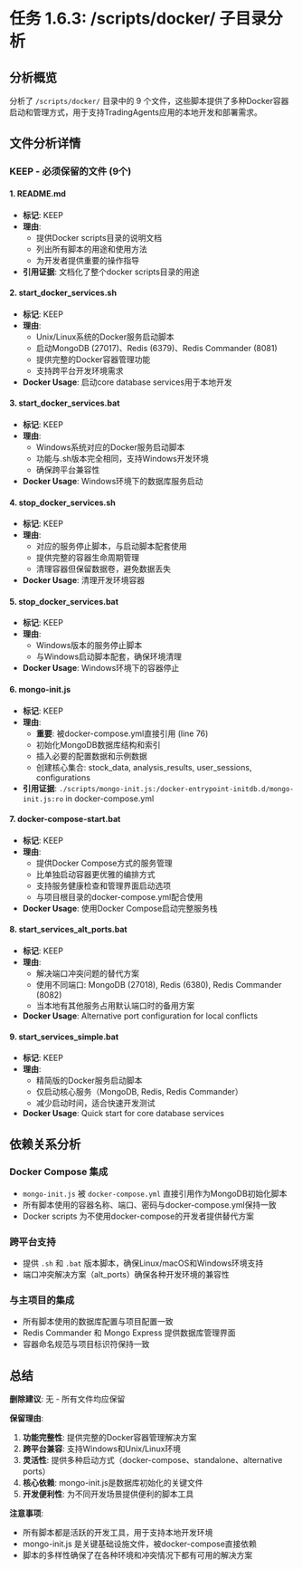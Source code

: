 # 任务 1.6.3: /scripts/docker/ 子目录分析

## 分析概览

分析了 `/scripts/docker/` 目录中的 9 个文件，这些脚本提供了多种Docker容器启动和管理方式，用于支持TradingAgents应用的本地开发和部署需求。

## 文件分析详情

### **KEEP** - 必须保留的文件 (9个)

#### 1. **README.md**
- **标记**: KEEP
- **理由**:
  - 提供Docker scripts目录的说明文档
  - 列出所有脚本的用途和使用方法
  - 为开发者提供重要的操作指导
- **引用证据**: 文档化了整个docker scripts目录的用途

#### 2. **start_docker_services.sh**
- **标记**: KEEP
- **理由**:
  - Unix/Linux系统的Docker服务启动脚本
  - 启动MongoDB (27017)、Redis (6379)、Redis Commander (8081)
  - 提供完整的Docker容器管理功能
  - 支持跨平台开发环境需求
- **Docker Usage**: 启动core database services用于本地开发

#### 3. **start_docker_services.bat**
- **标记**: KEEP
- **理由**:
  - Windows系统对应的Docker服务启动脚本
  - 功能与.sh版本完全相同，支持Windows开发环境
  - 确保跨平台兼容性
- **Docker Usage**: Windows环境下的数据库服务启动

#### 4. **stop_docker_services.sh**
- **标记**: KEEP
- **理由**:
  - 对应的服务停止脚本，与启动脚本配套使用
  - 提供完整的容器生命周期管理
  - 清理容器但保留数据卷，避免数据丢失
- **Docker Usage**: 清理开发环境容器

#### 5. **stop_docker_services.bat**
- **标记**: KEEP
- **理由**:
  - Windows版本的服务停止脚本
  - 与Windows启动脚本配套，确保环境清理
- **Docker Usage**: Windows环境下的容器停止

#### 6. **mongo-init.js**
- **标记**: KEEP
- **理由**:
  - **重要**: 被docker-compose.yml直接引用 (line 76)
  - 初始化MongoDB数据库结构和索引
  - 插入必要的配置数据和示例数据
  - 创建核心集合: stock_data, analysis_results, user_sessions, configurations
- **引用证据**: `./scripts/mongo-init.js:/docker-entrypoint-initdb.d/mongo-init.js:ro` in docker-compose.yml

#### 7. **docker-compose-start.bat**
- **标记**: KEEP
- **理由**:
  - 提供Docker Compose方式的服务管理
  - 比单独启动容器更优雅的编排方式
  - 支持服务健康检查和管理界面启动选项
  - 与项目根目录的docker-compose.yml配合使用
- **Docker Usage**: 使用Docker Compose启动完整服务栈

#### 8. **start_services_alt_ports.bat**
- **标记**: KEEP
- **理由**:
  - 解决端口冲突问题的替代方案
  - 使用不同端口: MongoDB (27018), Redis (6380), Redis Commander (8082)
  - 当本地有其他服务占用默认端口时的备用方案
- **Docker Usage**: Alternative port configuration for local conflicts

#### 9. **start_services_simple.bat**
- **标记**: KEEP
- **理由**:
  - 精简版的Docker服务启动脚本
  - 仅启动核心服务（MongoDB, Redis, Redis Commander）
  - 减少启动时间，适合快速开发测试
- **Docker Usage**: Quick start for core database services

## 依赖关系分析

### Docker Compose 集成
- `mongo-init.js` 被 `docker-compose.yml` 直接引用作为MongoDB初始化脚本
- 所有脚本使用的容器名称、端口、密码与docker-compose.yml保持一致
- Docker scripts 为不使用docker-compose的开发者提供替代方案

### 跨平台支持
- 提供 `.sh` 和 `.bat` 版本脚本，确保Linux/macOS和Windows环境支持
- 端口冲突解决方案（alt_ports）确保各种开发环境的兼容性

### 与主项目的集成
- 所有脚本使用的数据库配置与项目配置一致
- Redis Commander 和 Mongo Express 提供数据库管理界面
- 容器命名规范与项目标识符保持一致

## 总结

**删除建议**: 无 - 所有文件均应保留

**保留理由**:
1. **功能完整性**: 提供完整的Docker容器管理解决方案
2. **跨平台兼容**: 支持Windows和Unix/Linux环境
3. **灵活性**: 提供多种启动方式（docker-compose、standalone、alternative ports）
4. **核心依赖**: mongo-init.js是数据库初始化的关键文件
5. **开发便利性**: 为不同开发场景提供便利的脚本工具

**注意事项**:
- 所有脚本都是活跃的开发工具，用于支持本地开发环境
- mongo-init.js 是关键基础设施文件，被docker-compose直接依赖
- 脚本的多样性确保了在各种环境和冲突情况下都有可用的解决方案